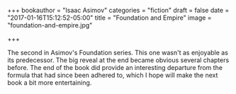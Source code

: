 +++
bookauthor = "Isaac Asimov"
categories = "fiction"
draft = false
date = "2017-01-16T15:12:52-05:00"
title = "Foundation and Empire"
image = "foundation-and-empire.jpg"

+++

The second in Asimov's Foundation series. This one wasn't as enjoyable as its predecessor. The big reveal at the end became obvious several chapters before. The end of the book did provide an interesting departure from the formula that had since been adhered to, which I hope will make the next book a bit more entertaining.
